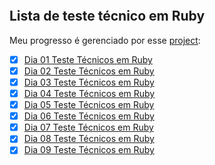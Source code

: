 ![]()
## Lista de teste técnico em Ruby

Meu progresso é gerenciado por esse [project](https://github.com/users/OsirisMariano/projects/46):
- [x] [Dia 01 Teste Técnicos em Ruby](https://github.com/users/OsirisMariano/projects/46?pane=issue&itemId=36018138)
- [x] [Dia 02 Teste Técnicos em Ruby](https://github.com/OsirisMariano/tt_ruby/issues/10)
- [x] [Dia 03 Teste Técnicos em Ruby](https://github.com/OsirisMariano/tt_ruby/issues/3)
- [x] [Dia 04 Teste Técnicos em Ruby](https://github.com/OsirisMariano/tt_ruby/issues/4)
- [x] [Dia 05 Teste Técnicos em Ruby](https://github.com/OsirisMariano/tt_ruby/issues/5)
- [x] [Dia 06 Teste Técnicos em Ruby](https://github.com/OsirisMariano/tt_ruby/issues/6)
- [x] [Dia 07 Teste Técnicos em Ruby](https://github.com/OsirisMariano/tt_ruby/issues/7)
- [x] [Dia 08 Teste Técnicos em Ruby](https://github.com/OsirisMariano/tt_ruby/issues/8)
- [x] [Dia 09 Teste Técnicos em Ruby](https://github.com/OsirisMariano/tt_ruby/issues/9)

